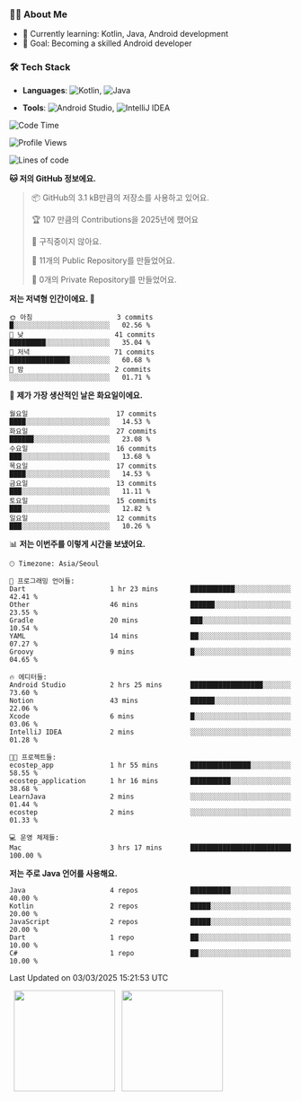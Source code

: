 ### 👨‍💻 About Me
- 🌱 Currently learning: Kotlin, Java, Android development
- 🎯 Goal: Becoming a skilled Android developer

### 🛠 Tech Stack
- **Languages**: ![Kotlin](https://img.shields.io/badge/Kotlin-0095D5?style=flat-square&logo=kotlin&logoColor=white), 
![Java](https://img.shields.io/badge/Java-007396?style=flat-square&logo=coffeescript&logoColor=white)

- **Tools**:
![Android Studio](https://img.shields.io/badge/Android%20Studio-3DDC84?style=flat-square&logo=android-studio&logoColor=white), 
![IntelliJ IDEA](https://img.shields.io/badge/IntelliJ%20IDEA-000000?style=flat-square&logo=intellij-idea&logoColor=white)

<!--START_SECTION:waka-->
![Code Time](http://img.shields.io/badge/Code%20Time-25%20hrs%2043%20mins-blue)

![Profile Views](http://img.shields.io/badge/Profile%20Views-4-blue)

![Lines of code](https://img.shields.io/badge/%EC%A0%80%EB%8A%94%20%EC%97%AC%ED%83%9C%EA%B9%8C%EC%A7%80%20-52.4%20thousand%20%EC%A4%84%EC%9D%98%20%EC%BD%94%EB%93%9C%EB%A5%BC%20%EC%9E%91%EC%84%B1%ED%96%88%EC%96%B4%EC%9A%94.-blue)

**🐱 저의 GitHub 정보에요.** 

> 📦 GitHub의 3.1 kB만큼의 저장소를 사용하고 있어요. 
 > 
> 🏆 107 만큼의 Contributions을 2025년에 했어요
 > 
> 🚫 구직중이지 않아요.
 > 
> 📜 11개의 Public Repository를 만들었어요. 
 > 
> 🔑 0개의 Private Repository를 만들었어요. 
 > 
**저는 저녁형 인간이에요. 🦉** 

```text
🌞 아침                     3 commits           █░░░░░░░░░░░░░░░░░░░░░░░░   02.56 % 
🌆 낮　                     41 commits          █████████░░░░░░░░░░░░░░░░   35.04 % 
🌃 저녁                     71 commits          ███████████████░░░░░░░░░░   60.68 % 
🌙 밤　                     2 commits           ░░░░░░░░░░░░░░░░░░░░░░░░░   01.71 % 
```
📅 **제가 가장 생산적인 날은 화요일이에요.** 

```text
월요일                      17 commits          ████░░░░░░░░░░░░░░░░░░░░░   14.53 % 
화요일                      27 commits          ██████░░░░░░░░░░░░░░░░░░░   23.08 % 
수요일                      16 commits          ███░░░░░░░░░░░░░░░░░░░░░░   13.68 % 
목요일                      17 commits          ████░░░░░░░░░░░░░░░░░░░░░   14.53 % 
금요일                      13 commits          ███░░░░░░░░░░░░░░░░░░░░░░   11.11 % 
토요일                      15 commits          ███░░░░░░░░░░░░░░░░░░░░░░   12.82 % 
일요일                      12 commits          ███░░░░░░░░░░░░░░░░░░░░░░   10.26 % 
```


📊 **저는 이번주를 이렇게 시간을 보냈어요.** 

```text
🕑︎ Timezone: Asia/Seoul

💬 프로그래밍 언어들: 
Dart                     1 hr 23 mins        ███████████░░░░░░░░░░░░░░   42.41 % 
Other                    46 mins             ██████░░░░░░░░░░░░░░░░░░░   23.55 % 
Gradle                   20 mins             ███░░░░░░░░░░░░░░░░░░░░░░   10.54 % 
YAML                     14 mins             ██░░░░░░░░░░░░░░░░░░░░░░░   07.27 % 
Groovy                   9 mins              █░░░░░░░░░░░░░░░░░░░░░░░░   04.65 % 

🔥 에디터들: 
Android Studio           2 hrs 25 mins       ██████████████████░░░░░░░   73.60 % 
Notion                   43 mins             ██████░░░░░░░░░░░░░░░░░░░   22.06 % 
Xcode                    6 mins              █░░░░░░░░░░░░░░░░░░░░░░░░   03.06 % 
IntelliJ IDEA            2 mins              ░░░░░░░░░░░░░░░░░░░░░░░░░   01.28 % 

🐱‍💻 프로젝트들: 
ecostep_app              1 hr 55 mins        ███████████████░░░░░░░░░░   58.55 % 
ecostep_application      1 hr 16 mins        ██████████░░░░░░░░░░░░░░░   38.68 % 
LearnJava                2 mins              ░░░░░░░░░░░░░░░░░░░░░░░░░   01.44 % 
ecostep                  2 mins              ░░░░░░░░░░░░░░░░░░░░░░░░░   01.33 % 

💻 운영 체제들: 
Mac                      3 hrs 17 mins       █████████████████████████   100.00 % 
```

**저는 주로 Java 언어를 사용해요.** 

```text
Java                     4 repos             ██████████░░░░░░░░░░░░░░░   40.00 % 
Kotlin                   2 repos             █████░░░░░░░░░░░░░░░░░░░░   20.00 % 
JavaScript               2 repos             █████░░░░░░░░░░░░░░░░░░░░   20.00 % 
Dart                     1 repo              ██░░░░░░░░░░░░░░░░░░░░░░░   10.00 % 
C#                       1 repo              ██░░░░░░░░░░░░░░░░░░░░░░░   10.00 % 
```




 Last Updated on 03/03/2025 15:21:53 UTC
<!--END_SECTION:waka-->

<p>
  <img height="180em" src="https://github-readme-stats.vercel.app/api?username=JongHyun070105&show_icons=true&include_all_commits=true&bg_color=0d1117&title_color=ffffff&text_color=c9d1d9&icon_color=79ff97">
  <img height="180em" src="https://github-readme-stats.vercel.app/api/top-langs/?username=JongHyun070105&layout=compact&langs_count=4&bg_color=0d1117&title_color=ffffff&text_color=c9d1d9&hide=php&hide_repo=EcoStep,mimir,git-session">
</p>
